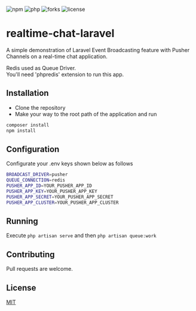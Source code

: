 ![npm](https://img.shields.io/npm/v/requirements?style=flat-square)
![php](https://img.shields.io/badge/php-%3E%3D8.0-blue)
![forks](https://img.shields.io/github/forks/rootcause0/realtime-chat-laravel?style=flat-square)
![license](https://img.shields.io/github/license/rootcause0/realtime-chat-laravel?style=flat-square)

# realtime-chat-laravel

A simple demonstration of Laravel Event Broadcasting feature with Pusher Channels on a real-time chat application.

Redis used as Queue Driver.</br>
You'll need 'phpredis' extension to run this app.

## Installation

- Clone the repository
- Make your way to the root path of the application and run


```bash
composer install
npm install
```

## Configuration
Configurate your .env keys shown below as follows

 ```bash
BROADCAST_DRIVER=pusher
QUEUE_CONNECTION=redis
PUSHER_APP_ID=YOUR_PUSHER_APP_ID
PUSHER_APP_KEY=YOUR_PUSHER_APP_KEY
PUSHER_APP_SECRET=YOUR_PUSHER_APP_SECRET
PUSHER_APP_CLUSTER=YOUR_PUSHER_APP_CLUSTER

```
## Running
Execute  ``` php artisan serve ``` and then ``` php artisan queue:work ```


## Contributing
Pull requests are welcome.


## License
[MIT](https://choosealicense.com/licenses/mit/)
